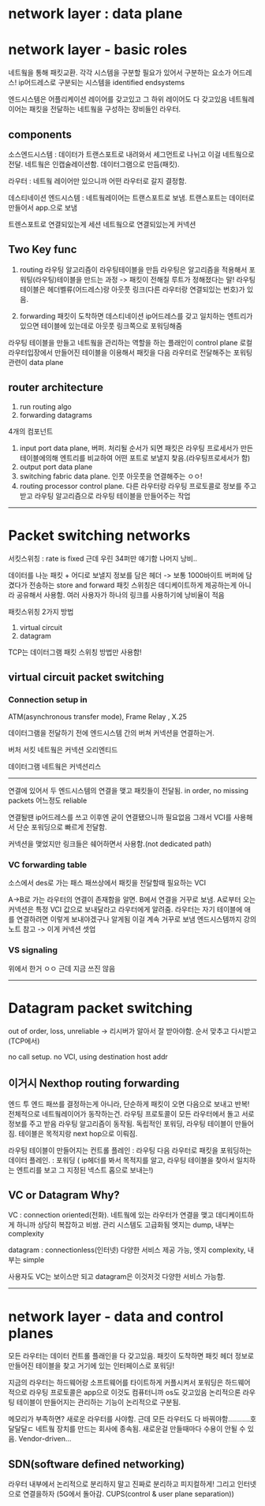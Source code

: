 # network layer : data plane

# network layer - basic roles

네트웤을 통해 패킷교환. 각각 시스템을 구분할 필요가 있어서 구분하는 요소가 어드레스!
ip어드레스로 구분되는 시스템을 identified endsystems

엔드시스템은 어플리케이션 레이어를 갖고있고 그 하위 레이어도 다 갖고있음
네트웤레이어는 패킷을 전달하는 네트웤을 구성하는 장비들인 라우터.

## components

소스엔드시스템 : 데이터가 트랜스포트로 내려와서 세그먼트로 나뉘고 이걸 네트웤으로 전달. 네트웤은 인캡술레이션함. 데이터그램으로 만듬(패킷).

라우터 : 네트웤 레이어만 있으니까 어떤 라우터로 갈지 결정함.

데스티네이션 엔드시스템 : 네트웤레이어는 트랜스포트로 보냄. 트랜스포트는 데이터로 만들어서 app.으로 보냄

트렌스포트로 연결되있는게 세션
네트웤으로 연결되있는게 커넥션

## Two Key func

1. routing
   라우팅 알고리즘이 라우팅테이블을 만듬
   라우팅은 알고리즘을 적용해서 포워팅(라우팅)테이블을 만드는 과정 -> 패킷이 전해질 루트가 정해졌다는 말!
   라우팅 테이블은 헤더벨류(어드레스)랑 아웃풋 링크(다른 라우터랑 연결되있는 번호)가 있음.

2. forwarding
   패킷이 도착하면 데스티네이션 ip어드레스를 갖고 일치하는 엔트리가 있으면 테이블에 있는데로 아웃풋 링크쪽으로 포워딩해줌

라우팅 테이블을 만들고 네트웤을 관리하는 역할을 하는 플래인이 control plane
로컬 라우터입장에서 만들어진 테이블을 이용해서 패킷을 다음 라우터로 전달해주는 포워팅 관련이 data plane

## router architecture

1. run routing algo
2. forwarding datagrams

4개의 컴포넌트

1. input port
   data plane, 버퍼. 처리될 순서가 되면 패킷은 라우팅 프로세서가 만든 테이블에의해 엔트리를 비교하여 어떤 포트로 보낼지 찾음.(라우팅프로세서가 함)
2. output port
   data plane
3. switching fabric
   data plane. 인풋 아웃풋을 연결해주는 ㅇㅇ!
4. routing processor
   control plane. 다른 라우터랑 라우팅 프로토콜로 정보를 주고받고 라우팅 알고리즘으로 라우팅 테이블을 만들어주는 작업

---

# Packet switching networks

서킷스위칭 : rate is fixed 근데 우린 34퍼만 얘기함 나머지 낭비..

데이터를 나눈 패킷 + 어디로 보낼지 정보를 담은 헤더 -> 보통 1000바이트
버퍼에 담겼다가 전송하는 store and forward
패킷 스위칭은 데디케이트하게 제공하는게 아니라 공유해서 사용함.
여러 사용자가 하나의 링크를 사용하기에 낭비율이 적음

패킷스위칭 2가지 방법

1. virtual circuit
2. datagram

TCP는 데이터그램 패킷 스위칭 방법만 사용함!

## virtual circuit packet switching

### Connection setup in

ATM(asynchronous transfer mode), Frame Relay , X.25

데이터그램을 전달하기 전에 엔드시스템 간의 버쳐 커넥션을 연결하는거.

버처 서킷 네트웤은 커넥션 오리엔티드

데이터그램 네트웤은 커넥션리스

---

연결에 있어서 두 엔드시스템의 연결을 맺고 패킷들이 전달됨.
in order, no missing packets
어느정도 reliable

연결될땐 ip어드레스를 쓰고 이후엔 굳이 연결됐으니까 필요없음
그래서 VCI를 사용해서 단순 포워딩으로 빠르게 전달함.

커넥션을 맺었지만 링크들은 쉐어하면서 사용함.(not dedicated path)

### VC forwarding table

소스에서 des로 가는 패스
패쓰상에서 패킷을 전달할때 필요하는 VCI

A->B로 가는 라우터의 연결이 존재함을 알면.
B에서 연결을 거꾸로 보냄. A로부터 오는 커넥션은 특정 VCI 값으로 보내달라고 라우터에게 알려줌. 라우터는 자기 테이블에 애를 연결하려면 이렇게 보내야겠구나 알게됨 이걸 계속 거꾸로 보냄 엔드시스템까지
강의노트 참고
-> 이게 커넥션 셋업

### VS signaling

위에서 한거 ㅇㅇ 근데 지금 쓰진 않음

---

# Datagram packet switching

out of order, loss, unreliable -> 리시버가 알아서 잘 받아야함. 순서 맞추고 다시받고 (TCP에서)

no call setup. no VCI, using destination host addr

## 이거시 Nexthop routing forwarding

엔드 투 엔드 패쓰를 결정하는게 아니라, 단순하게 패킷이 오면 다음으로 보내고 반복!
전체적으로 네트웤레이어가 동작하는건.
라우팅 프로토콜이 모든 라우터에서 돌고 서로 정보를 주고 받음
라우팅 알고리즘이 동작됨.
독립적인 포워딩, 라우팅 테이블이 만들어짐.
테이블은 목적지랑 next hop으로 이뤄짐.

라우팅 테이블이 만들어지는 컨트롤 플레인 : 라우팅
다음 라우터로 패킷을 포워딩하는 데이터 플레인. : 포워딩 ( ip헤더를 봐서 목적지를 알고, 라우팅 테이블을 찾아서 일치하는 엔트리를 보고 그 지정된 넥스트 홉으로 보내는!)

## VC or Datagram Why?

VC : connection oriented(전화). 네트웤에 있는 라우터가 연결을 맺고 데디케이트하게 하니까 상당히 복잡하고 비쌈. 관리 시스템도 고급화됨 엣지는 dump, 내부는 complexity

datagram : connectionless(인터넷) 다양한 서비스 제공 가능, 엣지 complexity, 내부는 simple

사용자도 VC는 보이스만 되고 datagram은 이것저것 다양한 서비스 가능함.

---

# network layer - data and control planes

모든 라우터는 데이터 컨트롤 플래인을 다 갖고있음.
패킷이 도착하면 패킷 헤더 정보로 만들어진 테이블을 찾고 거기에 있는 인터페이스로 포워딩!

지금의 라우터는 하드웨어랑 소프트웨어를 타이트하게 커플시켜서 포워딩은 하드웨어적으로 라우팅 프로토콜은 app으로 이것도 컴퓨터니까 os도 갖고있음
논리적으론 라우팅 테이블이 만들어지는 관리하는 기능이 논리적으로 구분됨.

메모리가 부족하면? 새로운 라우터를 사야함. 근데 모든 라우터도 다 바꿔야함...........호달달달ㄷ
네트웤 장치를 만드는 회사에 종속됨. 새로운걸 만들때마다 수용이 안될 수 있음.
Vendor-driven...

## SDN(software defined networking)

라우터 내부에서 논리적으로 분리하지 말고 진짜로 분리하고 피지컬하게!
그리고 인터넷으로 연결을하자 (5G에서 돌아감. CUPS(control & user plane separation))
